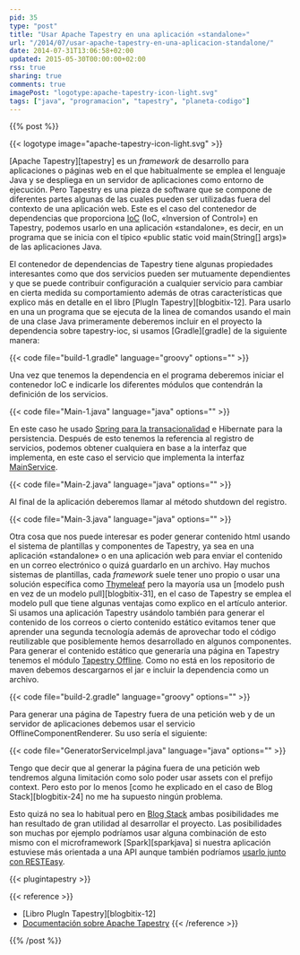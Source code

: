 ```yaml
---
pid: 35
type: "post"
title: "Usar Apache Tapestry en una aplicación «standalone»"
url: "/2014/07/usar-apache-tapestry-en-una-aplicacion-standalone/"
date: 2014-07-31T13:06:58+02:00
updated: 2015-05-30T00:00:00+02:00
rss: true
sharing: true
comments: true
imagePost: "logotype:apache-tapestry-icon-light.svg"
tags: ["java", "programacion", "tapestry", "planeta-codigo"]
---
```


{{% post %}}

{{< logotype image="apache-tapestry-icon-light.svg" >}}

[Apache Tapestry][tapestry] es un _framework_ de desarrollo para aplicaciones o páginas web en el que habitualmente se emplea el lenguaje Java y se despliega en un servidor de aplicaciones como entorno de ejecución. Pero Tapestry es una pieza de software que se compone de diferentes partes algunas de las cuales pueden ser utilizadas fuera del contexto de una aplicación web. Este es el caso del contenedor de dependencias que proporciona [IoC](https://en.wikipedia.org/wiki/Inversion_of_control) (IoC, «Inversion of Control») en Tapestry, podemos usarlo en una aplicación «standalone», es decir, en un programa que se inicia con el típico «public static void main(String[] args)» de las aplicaciones Java.

El contenedor de dependencias de Tapestry tiene algunas propiedades interesantes como que dos servicios pueden ser mutuamente dependientes y que se puede contribuir configuración a cualquier servicio para cambiar en cierta medida su comportamiento además de otras características que explico más en detalle en el libro [PlugIn Tapestry][blogbitix-12]. Para usarlo en una un programa que se ejecuta de la linea de comandos usando el main de una clase Java primeramente deberemos incluir en el proyecto la dependencia sobre tapestry-ioc, si usamos [Gradle][gradle] de la siguiente manera:

{{< code file="build-1.gradle" language="groovy" options="" >}}

Una vez que tenemos la dependencia en el programa deberemos iniciar el contenedor IoC e indicarle los diferentes módulos que contendrán la definición de los servicios.

{{< code file="Main-1.java" language="java" options="" >}}

En este caso he usado [Spring para la transacionalidad](https://elblogdepicodev.blogspot.com.es/2013/11/integracion-y-transacciones-con-spring.html) e Hibernate para la persistencia. Después de esto tenemos la referencia al registro de servicios, podemos obtener cualquiera en base a la interfaz que implementa, en este caso el servicio que implementa la interfaz [MainService](https://github.com/picodotdev/blog-stack/blob/master/src/main/java/info/blogstack/services/MainService.java).

{{< code file="Main-2.java" language="java" options="" >}}

Al final de la aplicación deberemos llamar al método shutdown del registro.

{{< code file="Main-3.java" language="java" options="" >}}

Otra cosa que nos puede interesar es poder generar contenido html usando el sistema de plantillas y componentes de Tapestry, ya sea en una aplicación «standalone» o en una aplicación web para enviar el contenido en un correo electrónico o quizá guardarlo en un archivo. Hay muchos sistemas de plantillas, cada _framework_ suele tener uno propio o usar una solución específica como [Thymeleaf](http://www.thymeleaf.org/) pero la mayoría usa un [modelo push en vez de un modelo pull][blogbitix-31], en el caso de Tapestry se emplea el modelo pull que tiene algunas ventajas como explico en el artículo anterior. Si usamos una aplicación Tapestry usándolo también para generar el contenido de los correos o cierto contenido estático evitamos tener que aprender una segunda tecnología además de aprovechar todo el código reutilizable que posiblemente hemos desarrollado en algunos componentes. Para generar el contenido estático que generaría una página en Tapestry tenemos el módulo [Tapestry Offline](https://github.com/uklance/tapestry-offline). Como no está en los repositorio de maven debemos descargarnos el jar e incluir la dependencia como un archivo.

{{< code file="build-2.gradle" language="groovy" options="" >}}

Para generar una página de Tapestry fuera de una petición web y de un servidor de aplicaciones debemos usar el servicio OfflineComponentRenderer. Su uso sería el siguiente:

{{< code file="GeneratorServiceImpl.java" language="java" options="" >}}

Tengo que decir que al generar la página fuera de una petición web tendremos alguna limitación como solo poder usar assets con el prefijo context. Pero esto por lo menos [como he explicado en el caso de Blog Stack][blogbitix-24] no me ha supuesto ningún problema.

Esto quizá no sea lo habitual pero en [Blog Stack](http://www.blogstack.info/) ambas posibilidades me han resultado de gran utilidad al desarrollar el proyecto. Las posibilidades son muchas por ejemplo podríamos usar alguna combinación de esto mismo con el microframework [Spark][sparkjava] si nuestra aplicación estuviese más orientada a una API aunque también podríamos [usarlo junto con RESTEasy](https://elblogdepicodev.blogspot.com.es/2013/03/integracion-tapestry-con-resteasy.htm.html).

{{< plugintapestry >}}

{{< reference >}}
* [Libro PlugIn Tapestry][blogbitix-12]
* [Documentación sobre Apache Tapestry](https://elblogdepicodev.blogspot.com.es/2010/05/documentacion-sobre-apache-tapestry.html)
{{< /reference >}}

{{% /post %}}
